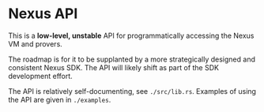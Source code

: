 # Nexus API

This is a **low-level, unstable** API for programmatically accessing the Nexus VM and provers.

The roadmap is for it to be supplanted by a more strategically designed and consistent Nexus SDK. The API will likely shift as part of the SDK development effort.

The API is relatively self-documenting, see `./src/lib.rs`. Examples of using the API are given in `./examples`.
